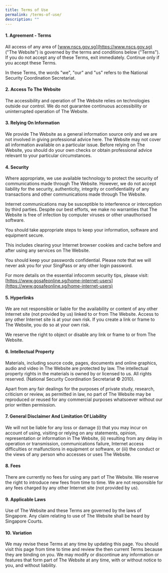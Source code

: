 ```yaml
---
title: Terms of Use
permalink: /terms-of-use/
description: ""
---
```

#### **1. Agreement - Terms**

All access of any area of [www.nscs.gov.sg](https://www.nscs.gov.sg) ("The Website") is governed by the terms and conditions below ("Terms"). If you do not accept any of these Terms, exit immediately. Continue only if you accept these Terms.

In these Terms, the words "we", "our" and "us" refers to the National Security Coordination Secretariat.

#### **2. Access To The Website**

The accessibility and operation of The Website relies on technologies outside our control. We do not guarantee continuous accessibility or uninterrupted operation of The Website.

#### **3. Relying On Information**

We provide The Website as a general information source only and we are not involved in giving professional advice here. The Website may not cover all information available on a particular issue. Before relying on The Website, you should do your own checks or obtain professional advice relevant to your particular circumstances.

#### **4. Security**

Where appropriate, we use available technology to protect the security of communications made through The Website. However, we do not accept liability for the security, authenticity, integrity or confidentiality of any transactions and other communications made through The Website.

Internet communications may be susceptible to interference or interception by third parties. Despite our best efforts, we make no warranties that The Website is free of infection by computer viruses or other unauthorised software.

You should take appropriate steps to keep your information, software and equipment secure.

This includes clearing your Internet browser cookies and cache before and after using any services on The Website.

You should keep your passwords confidential. Please note that we will never ask you for your SingPass or any other login password.

For more details on the essential infocomm security tips,
please visit: [https://www.gosafeonline.sg/home-internet-users](https://www.gosafeonline.sg/home-internet-users)

#### **5. Hyperlinks**

We are not responsible or liable for the availability or content of any other Internet site (not provided by us) linked to or from The Website. Access to any other Internet site is at your own risk. If you create a link or frame to The Website, you do so at your own risk.

We reserve the right to object or disable any link or frame to or from The Website.

#### **6. Intellectual Property**

Materials, including source code, pages, documents and online graphics, audio and video in The Website are protected by law. The intellectual property rights in the materials is owned by or licensed to us. All rights reserved. (National Security Coordination Secretariat © 2010).

Apart from any fair dealings for the purposes of private study, research, criticism or review, as permitted in law, no part of The Website may be reproduced or reused for any commercial purposes whatsoever without our prior written permission.

#### **7. General Disclaimer And Limitation Of Liability**
    
We will not be liable for any loss or damage (i) that you may incur on account of using, visiting or relying on any statements, opinion, representation or information in The Website, (ii) resulting from any delay in operation or transmission, communications failure, Internet access difficulties or malfunctions in equipment or software, or (iii) the conduct or the views of any person who accesses or uses The Website.

#### **8. Fees**

There are currently no fees for using any part of The Website. We reserve the right to introduce new fees from time to time. We are not responsible for any fees charged by any other Internet site (not provided by us).

#### **9. Applicable Laws**

Use of The Website and these Terms are governed by the laws of Singapore. Any claim relating to use of The Website shall be heard by Singapore Courts.

#### **10. Variation**

We may revise these Terms at any time by updating this page. You should visit this page from time to time and review the then current Terms because they are binding on you. We may modify or discontinue any information or features that form part of The Website at any time, with or without notice to you, and without liability.